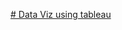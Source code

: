 [# Data Viz using tableau ](https://public.tableau.com/app/profile/rahul.aikkatharayil/viz/Accident_Data_Viz/Dashboard1)
